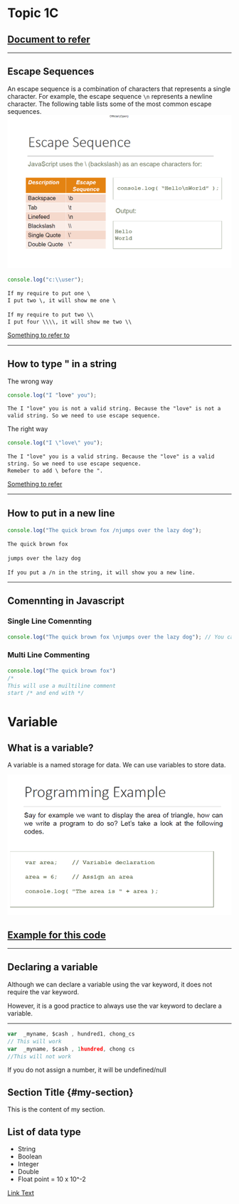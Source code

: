 # Topic 1C

## [Document to refer](Topic%201c.md)
------------------
## Escape Sequences


An escape sequence is a combination of characters that represents a single character. For example, the escape sequence `\n` represents a newline character. The following table lists some of the most common escape sequences.
![Alt text](Images/1.PNG)

``` javascript
console.log("c:\\user");

```

    If my require to put one \
    I put two \, it will show me one \

    If my require to put two \\ 
    I put four \\\\, it will show me two \\
   
   [Something to refer to](../Practical/Practice/Require.js)


 --------------------------------
## How to type " in a string 
The wrong way
``` javascript
console.log("I "love" you");
```

    The I "love" you is not a valid string. Because the "love" is not a valid string. So we need to use escape sequence.
The right way

``` javascript
console.log("I \"love\" you");
```

    The I "love" you is a valid string. Because the "love" is a valid string. So we need to use escape sequence.
    Remeber to add \ before the ".
    
 [Something to refer](../Practical/Practical%200/helloworld.js)


------------------
## How to put in a new line
``` javascript
console.log("The quick brown fox /njumps over the lazy dog");
```
    The quick brown fox 

    jumps over the lazy dog

    If you put a /n in the string, it will show you a new line.



-------------------------
## Comennting  in Javascript
### Single Line Comennting 
``` javascript
console.log("The quick brown fox \njumps over the lazy dog"); // You can use "//" to use to comment 
```
### Multi Line Commenting
``` javascript
console.log("The quick brown fox")
/*
This will use a muiltiline comment
start /* and end with */ 

```
# Variable
## What is a variable?
A variable is a named storage for data. We can use variables to store data.

![Alt text](Images/2.PNG)

## [Example for this code](Practical/Practical%201/programmingexample1.js)

------------------- 

## Declaring a variable

Although we can declare a variable using the var keyword, it does not require the var keyword. 

However, it is a good practice to always use the var keyword to declare a variable. 


--------------------------------

``` javascript
var  _myname, $cash , hundred1, chong_cs
// This will work
var  _myname, $cash , 1hundred, chong cs
//This will not work
```

If you do not assign a number, it will be undefined/null
## Section Title {#my-section}

This is the content of my section.

## List of data type
- String
- Boolean
- Integer
- Double
- Float point = 10 x 10^-2

[Link Text](#my-section)

